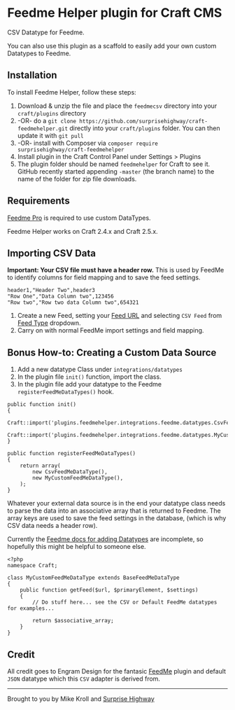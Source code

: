 # Feedme Helper plugin for Craft CMS

CSV Datatype for Feedme. 

You can also use this plugin as a scaffold to easily add your own custom Datatypes to Feedme.



## Installation

To install Feedme Helper, follow these steps:

1. Download & unzip the file and place the `feedmecsv` directory into your `craft/plugins` directory
2.  -OR- do a `git clone https://github.com/surprisehighway/craft-feedmehelper.git` directly into your `craft/plugins` folder.  You can then update it with `git pull`
3.  -OR- install with Composer via `composer require surprisehighway/craft-feedmehelper`
4. Install plugin in the Craft Control Panel under Settings > Plugins
5. The plugin folder should be named `feedmehelper` for Craft to see it.  GitHub recently started appending `-master` (the branch name) to the name of the folder for zip file downloads.

## Requirements

[Feedme Pro](https://sgroup.com.au/plugins/feedme/getting-started/pricing) is required to use custom DataTypes.

Feedme Helper works on Craft 2.4.x and Craft 2.5.x.

## Importing CSV Data

**Important: Your CSV file must have a header row.** This is used by FeedMe to identify columns for field mapping and to save the feed settings.

```
header1,"Header Two",header3
"Row One","Data Column two",123456
"Row two","Row two data Column two",654321
```

1. Create a new Feed, setting your [Feed URL](https://sgroup.com.au/plugins/feedme/feature-tour/creating-your-feed#feed-url) and selecting `CSV Feed` from [Feed Type](https://sgroup.com.au/plugins/feedme/feature-tour/creating-your-feed#feed-type) dropdown.
2. Carry on with normal FeedMe import settings and field mapping.

## Bonus How-to: Creating a Custom Data Source

1. Add a new datatype Class under `integrations/datatypes`
2. In the plugin file `init()` function, import the class.
3. In the plugin file add your datatype to the Feedme `registerFeedMeDataTypes()` hook.

```
public function init()
{
    Craft::import('plugins.feedmehelper.integrations.feedme.datatypes.CsvFeedMeDataType');
    Craft::import('plugins.feedmehelper.integrations.feedme.datatypes.MyCustomFeedMeDataType');
}

public function registerFeedMeDataTypes()
{
    return array(
        new CsvFeedMeDataType(),
        new MyCustomFeedMeDataType(),
    );
}
```

Whatever your external data source is in the end your datatype class needs to parse the data into an associative array that is returned to Feedme. The array keys are used to save the feed settings in the database, (which is why CSV data needs a header row).

Currently the [Feedme docs for adding Datatypes](https://sgroup.com.au/plugins/feedme/developers/data-types) are incomplete, so hopefully this might be helpful to someone else.

```
<?php
namespace Craft;

class MyCustomFeedMeDataType extends BaseFeedMeDataType
{
    public function getFeed($url, $primaryElement, $settings)
    {   
        // Do stuff here... see the CSV or Default FeedMe datatypes for examples...

        return $associative_array;
    }
}
```

## Credit

All credit goes to Engram Design for the fantasic [FeedMe](https://github.com/engram-design/FeedMe) plugin and default `JSON` datatype which this `CSV` adapter is derived from.

---
Brought to you by Mike Kroll and [Surprise Highway](http://surprisehighway.com)
